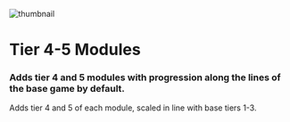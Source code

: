 ![thumbnail](https://github.com/user-attachments/assets/46fd58f7-df27-4e64-8a52-2ebe1f1a4ad9)

# Tier 4-5 Modules

### Adds tier 4 and 5 modules with progression along the lines of the base game by default.

Adds tier 4 and 5 of each module, scaled in line with base tiers 1-3.
